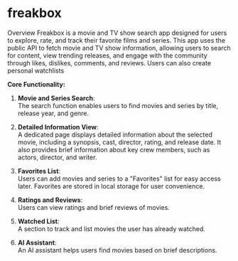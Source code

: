 # freakbox

Overview
Freakbox is a movie and TV show search app designed for users to explore, rate, and track their favorite films and series. This app uses the public API to fetch movie and TV show information, allowing users to search for content, view trending releases, and engage with the community through likes, dislikes, comments, and reviews. Users can also create personal watchlists

**Core Functionality:**

1. **Movie and Series Search**:  
   The search function enables users to find movies and series by title, release year, and genre.

2. **Detailed Information View**:  
   A dedicated page displays detailed information about the selected movie, including a synopsis, cast, director, rating, and release date. It also provides brief information about key crew members, such as actors, director, and writer.

3. **Favorites List**:  
   Users can add movies and series to a "Favorites" list for easy access later. Favorites are stored in local storage for user convenience.

4. **Ratings and Reviews**:  
   Users can view ratings and brief reviews of movies.

5. **Watched List**:  
   A section to track and list movies the user has already watched.

6. **AI Assistant**:  
   An AI assistant helps users find movies based on brief descriptions.
